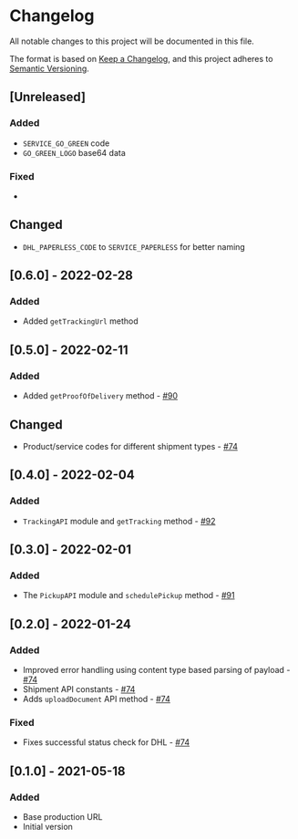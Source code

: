 # Changelog

All notable changes to this project will be documented in this file.

The format is based on [Keep a Changelog](https://keepachangelog.com/en/1.0.0/),
and this project adheres to [Semantic Versioning](https://semver.org/spec/v2.0.0.html).

## [Unreleased]

### Added

* `SERVICE_GO_GREEN` code
* `GO_GREEN_LOGO` base64 data

### Fixed

*

## Changed

* `DHL_PAPERLESS_CODE` to `SERVICE_PAPERLESS` for better naming

## [0.6.0] - 2022-02-28

### Added

* Added `getTrackingUrl` method

## [0.5.0] - 2022-02-11

### Added

* Added `getProofOfDelivery` method - [#90](https://github.com/ripe-tech/peri-shipping/issues/90)

## Changed

* Product/service codes for different shipment types - [#74](https://github.com/ripe-tech/peri-shipping/issues/74)

## [0.4.0] - 2022-02-04

### Added

* `TrackingAPI` module and `getTracking` method - [#92](https://github.com/ripe-tech/peri-shipping/issues/92)

## [0.3.0] - 2022-02-01

### Added

* The `PickupAPI` module and `schedulePickup` method - [#91](https://github.com/ripe-tech/peri-shipping/issues/91)

## [0.2.0] - 2022-01-24

### Added

* Improved error handling using content type based parsing of payload - [#74](https://github.com/ripe-tech/peri-shipping/issues/74)
* Shipment API constants - [#74](https://github.com/ripe-tech/peri-shipping/issues/74)
* Adds `uploadDocument` API method - [#74](https://github.com/ripe-tech/peri-shipping/issues/74)

### Fixed

* Fixes successful status check for DHL - [#74](https://github.com/ripe-tech/peri-shipping/issues/74)

## [0.1.0] - 2021-05-18

### Added

* Base production URL
* Initial version
